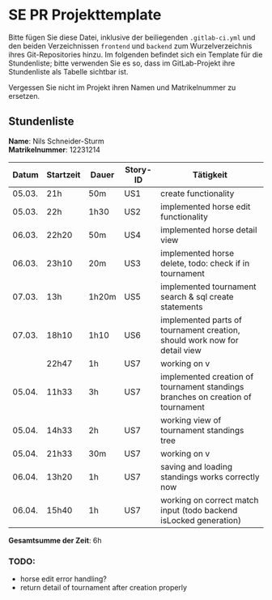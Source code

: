 # SE PR Projekttemplate

Bitte fügen Sie diese Datei, inklusive der beiliegenden `.gitlab-ci.yml` und den beiden Verzeichnissen `frontend` und `backend` zum Wurzelverzeichnis ihres Git-Repositories hinzu.
Im folgenden befindet sich ein Template für die Stundenliste; bitte verwenden Sie es so, dass im GitLab-Projekt ihre Stundenliste als Tabelle sichtbar ist.

Vergessen Sie nicht im Projekt ihren Namen und Matrikelnummer zu ersetzen.

## Stundenliste

**Name**: Nils Schneider-Sturm\
**Matrikelnummer**: 12231214


| Datum  | Startzeit | Dauer | Story-ID | Tätigkeit                                                                       |
|--------|-----------|-------|----------|---------------------------------------------------------------------------------|
| 05.03. | 21h       | 50m   | US1      | create functionality                                                            |
| 05.03. | 22h       | 1h30  | US2      | implemented horse edit functionality                                            |
| 06.03. | 22h20     | 50m   | US4      | implemented horse detail view                                                   |
| 06.03. | 23h10     | 20m   | US3      | implemented horse delete, todo: check if in tournament                          |
| 07.03. | 13h       | 1h20m | US5      | implemented tournament search & sql create statements                           |
| 07.03. | 18h10     | 1h10  | US6      | implemented parts of tournament creation, should work now for detail view       |
|        | 22h47     | 1h    | US7      | working on v                                                                    |
| 05.04. | 11h33     | 3h    | US7      | implemented creation of tournament standings branches on creation of tournament |
| 05.04. | 14h33     | 2h    | US7      | working view of tournament standings tree                                       |
| 05.04. | 21h33     | 30m   | US7      | working on v                                                                    |
| 06.04. | 13h20     | 1h     | US7      | saving and loading standings works correctly now                                |
| 06.04. | 15h40     | 1h     | US7      | working on correct match input (todo backend isLocked generation)               |

**Gesamtsumme der Zeit**: 6h 

### TODO:
* horse edit error handling?
* return detail of tournament after creation properly